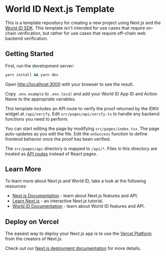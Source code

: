 # World ID Next.js Template

This is a template repository for creating a new project using Next.js and the [World ID SDK](https://id.worldcoin.org). This template isn't intended for use cases that require on-chain verification, but rather for use cases that require off-chain web backend verification.

## Getting Started

First, run the development server:

```bash
yarn install && yarn dev
```

Open [http://localhost:3000](http://localhost:3000) with your browser to see the result.

Copy `.env.example` to `.env.local` and add your World ID App ID and Action Name to the appropriate variables.

This template includes an API route to verify the proof returned by the IDKit widget at `/api/verify`. Edit `src/pages/api/verify.ts` to handle any backend functions you need to perform.

You can start editing the page by modifying `src/pages/index.tsx`. The page auto-updates as you edit the file. Edit the `onSuccess` function to define frontend behavior once the proof has been verified.

The `src/pages/api` directory is mapped to `/api/*`. Files in this directory are treated as [API routes](https://nextjs.org/docs/api-routes/introduction) instead of React pages.

## Learn More

To learn more about Next.js and World ID, take a look at the following resources:

-   [Next.js Documentation](https://nextjs.org/docs) - learn about Next.js features and API.
-   [Learn Next.js](https://nextjs.org/learn) - an interactive Next.js tutorial.
-   [World ID Documentation](https://docs.worldcoin.org/) - learn about World ID features and API.

## Deploy on Vercel

The easiest way to deploy your Next.js app is to use the [Vercel Platform](https://vercel.com/new?utm_medium=default-template&filter=next.js&utm_source=create-next-app&utm_campaign=create-next-app-readme) from the creators of Next.js.

Check out our [Next.js deployment documentation](https://nextjs.org/docs/deployment) for more details.
